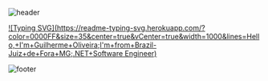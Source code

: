 ![header](https://capsule-render.vercel.app/api?type=waving&color=0000FF&height=120&section=header)

[![Typing SVG](https://readme-typing-svg.herokuapp.com/?color=0000FF&size=35&center=true&vCenter=true&width=1000&lines=Hello,+I'm+Guilherme+Oliveira;I'm+from+Brazil-Juiz+de+Fora+MG;.NET+Software Engineer)](https://git.io/typing-svg)

![footer](https://capsule-render.vercel.app/api?type=waving&color=0000FF&height=120&section=footer)
